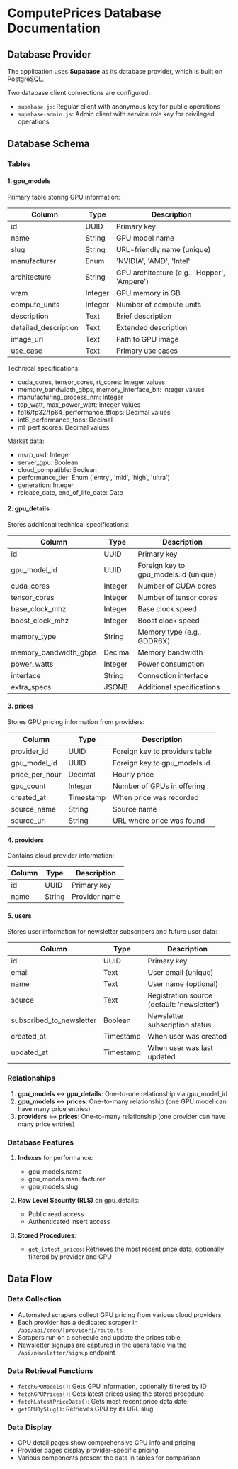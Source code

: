 # ComputePrices Database Documentation

## Database Provider
The application uses **Supabase** as its database provider, which is built on PostgreSQL.

Two database client connections are configured:
- `supabase.js`: Regular client with anonymous key for public operations
- `supabase-admin.js`: Admin client with service role key for privileged operations

## Database Schema

### Tables

#### 1. gpu_models
Primary table storing GPU information:

| Column | Type | Description |
|--------|------|-------------|
| id | UUID | Primary key |
| name | String | GPU model name |
| slug | String | URL-friendly name (unique) |
| manufacturer | Enum | 'NVIDIA', 'AMD', 'Intel' |
| architecture | String | GPU architecture (e.g., 'Hopper', 'Ampere') |
| vram | Integer | GPU memory in GB |
| compute_units | Integer | Number of compute units |
| description | Text | Brief description |
| detailed_description | Text | Extended description |
| image_url | Text | Path to GPU image |
| use_case | Text | Primary use cases |

Technical specifications:
- cuda_cores, tensor_cores, rt_cores: Integer values
- memory_bandwidth_gbps, memory_interface_bit: Integer values
- manufacturing_process_nm: Integer
- tdp_watt, max_power_watt: Integer values
- fp16/fp32/fp64_performance_tflops: Decimal values
- int8_performance_tops: Decimal
- ml_perf scores: Decimal values

Market data:
- msrp_usd: Integer
- server_gpu: Boolean
- cloud_compatible: Boolean
- performance_tier: Enum ('entry', 'mid', 'high', 'ultra')
- generation: Integer
- release_date, end_of_life_date: Date

#### 2. gpu_details
Stores additional technical specifications:

| Column | Type | Description |
|--------|------|-------------|
| id | UUID | Primary key |
| gpu_model_id | UUID | Foreign key to gpu_models.id (unique) |
| cuda_cores | Integer | Number of CUDA cores |
| tensor_cores | Integer | Number of tensor cores |
| base_clock_mhz | Integer | Base clock speed |
| boost_clock_mhz | Integer | Boost clock speed |
| memory_type | String | Memory type (e.g., GDDR6X) |
| memory_bandwidth_gbps | Decimal | Memory bandwidth |
| power_watts | Integer | Power consumption |
| interface | String | Connection interface |
| extra_specs | JSONB | Additional specifications |

#### 3. prices
Stores GPU pricing information from providers:

| Column | Type | Description |
|--------|------|-------------|
| provider_id | UUID | Foreign key to providers table |
| gpu_model_id | UUID | Foreign key to gpu_models.id |
| price_per_hour | Decimal | Hourly price |
| gpu_count | Integer | Number of GPUs in offering |
| created_at | Timestamp | When price was recorded |
| source_name | String | Source name |
| source_url | String | URL where price was found |

#### 4. providers
Contains cloud provider information:

| Column | Type | Description |
|--------|------|-------------|
| id | UUID | Primary key |
| name | String | Provider name |

#### 5. users
Stores user information for newsletter subscribers and future user data:

| Column | Type | Description |
|--------|------|-------------|
| id | UUID | Primary key |
| email | Text | User email (unique) |
| name | Text | User name (optional) |
| source | Text | Registration source (default: 'newsletter') |
| subscribed_to_newsletter | Boolean | Newsletter subscription status |
| created_at | Timestamp | When user was created |
| updated_at | Timestamp | When user was last updated |

### Relationships

1. **gpu_models** ↔ **gpu_details**: One-to-one relationship via gpu_model_id
2. **gpu_models** ↔ **prices**: One-to-many relationship (one GPU model can have many price entries)
3. **providers** ↔ **prices**: One-to-many relationship (one provider can have many price entries)

### Database Features

1. **Indexes** for performance:
   - gpu_models.name
   - gpu_models.manufacturer
   - gpu_models.slug

2. **Row Level Security (RLS)** on gpu_details:
   - Public read access
   - Authenticated insert access

3. **Stored Procedures**:
   - `get_latest_prices`: Retrieves the most recent price data, optionally filtered by provider and GPU

## Data Flow

### Data Collection
- Automated scrapers collect GPU pricing from various cloud providers
- Each provider has a dedicated scraper in `/app/api/cron/[provider]/route.ts`
- Scrapers run on a schedule and update the prices table
- Newsletter signups are captured in the users table via the `/api/newsletter/signup` endpoint

### Data Retrieval Functions
- `fetchGPUModels()`: Gets GPU information, optionally filtered by ID
- `fetchGPUPrices()`: Gets latest prices using the stored procedure
- `fetchLatestPriceDate()`: Gets most recent price data date
- `getGPUBySlug()`: Retrieves GPU by its URL slug

### Data Display
- GPU detail pages show comprehensive GPU info and pricing
- Provider pages display provider-specific pricing
- Various components present the data in tables for comparison